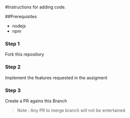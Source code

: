 #Instructions for adding code.

##Prerequisites
  * nodejs
  * npm
  
### Step 1

Fork this repository

### Step 2

Implement the features requested in the assigment

### Step 3

Create a PR agains this Branch

> Note : Any PR to merge branch will not be entertained